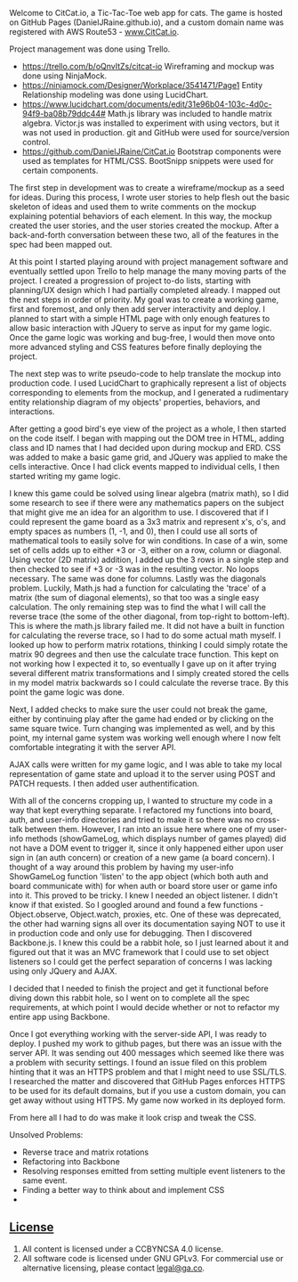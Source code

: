 
Welcome to CitCat.io, a Tic-Tac-Toe web app for cats.
The game is hosted on GitHub Pages (DanielJRaine.github.io), and a custom domain name was registered with AWS Route53 - www.CitCat.io.

Project management was done using Trello.
  - https://trello.com/b/oQnvItZs/citcat-io
Wireframing and mockup was done using NinjaMock.
  - https://ninjamock.com/Designer/Workplace/3541471/Page1
Entity Relationship modeling was done using LucidChart.
  - https://www.lucidchart.com/documents/edit/31e96b04-103c-4d0c-94f9-ba08b79ddc44#
Math.js library was included to handle matrix algebra.
Victor.js was installed to experiment with using vectors, but it was not used in production.
git and GitHub were used for source/version control.
  - https://github.com/DanielJRaine/CitCat.io
Bootstrap components were used as templates for HTML/CSS.
BootSnipp snippets were used for certain components.

The first step in development was to create a wireframe/mockup as a seed for ideas.  During this process, I wrote user stories to help flesh out the basic skeleton of ideas and used them to write comments on the mockup explaining potential behaviors of each element.  In this way, the mockup created the user stories, and the user stories created the mockup.  After a back-and-forth conversation between these two, all of the features in the spec had been mapped out.

At this point I started playing around with project management software and eventually settled upon Trello to help manage the many moving parts of the project.  I created a progression of project to-do lists, starting with planning/UX design which I had partially completed already.  I mapped out the next steps in order of priority.  My goal was to create a working game, first and foremost, and only then add server interactivity and deploy. I planned to start with a simple HTML page with only enough features to allow basic interaction with JQuery to serve as input for my game logic.  Once the game logic was working and bug-free, I would then move onto more advanced styling and CSS features before finally deploying the project.

The next step was to write pseudo-code to help translate the mockup into production code.  I used LucidChart to graphically represent a list of objects corresponding to elements from the mockup, and I generated a rudimentary entity relationship diagram of my objects' properties, behaviors, and interactions.

After getting a good bird's eye view of the project as a whole, I then started on the code itself.  I began with mapping out the DOM tree in HTML, adding class and ID names that I had decided upon during mockup and ERD.  CSS was added to make a basic game grid, and JQuery was applied to make the cells interactive.  Once I had click events mapped to individual cells, I then started writing my game logic.

I knew this game could be solved using linear algebra (matrix math), so I did some research to see if there were any mathematics papers on the subject that might give me an idea for an algorithm to use. I discovered that if I could represent the game board as a 3x3 matrix and represent x's, o's, and empty spaces as numbers (1, -1, and 0), then I could use all sorts of mathematical tools to easily solve for win conditions.  In case of a win, some set of cells adds up to either +3 or -3, either on a row, column or diagonal.  Using vector (2D matrix) addition, I added up the 3 rows in a single step and then checked to see if +3 or -3 was in the resulting vector.  No loops necessary.  The same was done for columns.  Lastly was the diagonals problem.  Luckily, Math.js had a function for calculating the 'trace' of a matrix (the sum of diagonal elements), so that too was a single easy calculation.  The only remaining step was to find the what I will call the reverse trace (the some of the other diagonal, from top-right to bottom-left).  This is where the math.js library failed me.  It did not have a built in function for calculating the reverse trace, so I had to do some actual math myself.  I looked up how to perform matrix rotations, thinking I could simply rotate the matrix 90 degrees and then use the calculate trace function.  This kept on not working how I expected it to, so eventually I gave up on it after trying several different matrix transformations and I simply created stored the cells in my model matrix backwards so I could calculate the reverse trace.  By this point the game logic was done.

Next, I added checks to make sure the user could not break the game, either by continuing play after the game had ended or by clicking on the same square twice.  Turn changing was implemented as well, and by this point, my internal game system was working well enough where I now felt comfortable integrating it with the server API.

AJAX calls were written for my game logic, and I was able to take my local representation of game state and upload it to the server using POST and PATCH requests.  I then added user authentification.

With all of the concerns cropping up, I wanted to structure my code in a way that kept everything separate.  I refactored my functions into board, auth, and user-info directories and tried to make it so there was no cross-talk between them.  However, I ran into an issue here where one of my user-info methods (showGameLog, which displays number of games played) did not have a DOM event to trigger it, since it only happened either upon user sign in (an auth concern) or creation of a new game (a board concern).  I thought of a way around this problem by having my user-info ShowGameLog function 'listen' to the app object (which both auth and board communicate with) for when auth or board store user or game info into it.  This proved to be tricky.  I knew I needed an object listener.  I didn't know if that existed.  So I googled around and found a few functions - Object.observe, Object.watch, proxies, etc.  One of these was deprecated, the other had warning signs all over its documentation saying NOT to use it in production code and only use for debugging.  Then I discovered Backbone.js.  I knew this could be a rabbit hole, so I just learned about it and figured out that it was an MVC framework that I could use to set object listeners so I could get the perfect separation of concerns I was lacking using only JQuery and AJAX.

I decided that I needed to finish the project and get it functional before diving down this rabbit hole, so I went on to complete all the spec requirements, at which point I would decide whether or not to refactor my entire app using Backbone.

Once I got everything working with the server-side API, I was ready to deploy.  I pushed my work to github pages, but there was an issue with the server API.  It was sending out 400 messages which seemed like there was a problem with security settings.  I found an issue filed on this problem hinting that it was an HTTPS problem and that I might need to use SSL/TLS.  I researched the matter and discovered that GitHub Pages enforces HTTPS to be used for its default domains, but if you use a custom domain, you can get away without using HTTPS.  My game now worked in its deployed form.

From here all I had to do was make it look crisp and tweak the CSS.

Unsolved Problems:
- Reverse trace and matrix rotations
- Refactoring into Backbone
- Resolving responses emitted from setting multiple event listeners to the same event.
- Finding a better way to think about and implement CSS
- 



## [License](LICENSE)

1.  All content is licensed under a CC­BY­NC­SA 4.0 license.
1.  All software code is licensed under GNU GPLv3. For commercial use or
    alternative licensing, please contact legal@ga.co.
